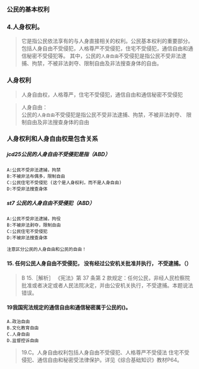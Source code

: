 ### 公民的基本权利
### 4.人身权利。
>   它是指公民依法享有的与人身直接相关的权利。公民基本权利的重要部分。
    包括人身自由不受侵犯，人格尊严不受侵犯，住宅不受侵犯，通信自由和通信秘密不受侵犯等。
    其中，公民的``人身自由``不受侵犯是指公民不受非法逮捕、拘禁，不被非法剥夺、限制自由及非法搜查身体的自由。

### 人身权利
>   人身自由权，人格尊严，住宅不受侵犯，通信自由和通信秘密不受侵犯
    
>   人身自由：   
        公民的``人身自由``不受侵犯是指公民不受非法逮捕、拘禁，不被非法剥夺、
        限制自由及非法搜查身体的自由

### 人身权利和人身自由权是包含关系        
    
##### jcd25公民的人身自由不受侵犯是指（ABD）
    A:公民不受非法逮捕，拘禁
    B:不被非法布偶多，限制自由
    C:公民住宅不受侵犯 (这个是人身权利，而不是人身自由)
    D:不受非法搜查身体    

##### st7 公民的人身自由不受侵犯（ABD）
    A:公民不受非法逮捕，拘役
    B:不被非法剥夺，限制自由
    C:公民住宅不受侵犯
    D:不被非法搜查身体
    
    注意区分公民的人身自由和公民的自由！ 
    
#### 15. 任何公民人身自由不受侵犯， 没有经过公安机关批准并执行， 不受逮捕。（）
>    B 15.［解析］ 《宪法》第 37 条第 2 款规定：任何公民，非经人民检察院
    批准或者决定或者人民法院决定，并由公安机关执行，不受逮捕。本题说法错误。

#### 19我国宪法规定的通信自由和通信秘密属于公民的()。
    A.政治自由
    B.文化教育自由
    C.人身自由
    D.监督控诉自由
>   19.C。人身自由权利包括人身自由不受侵犯、人格尊严不受侵法
    住宅不受侵犯、通信自由和秘密受法律保护。详见《综合基础知识》教材P64。













       